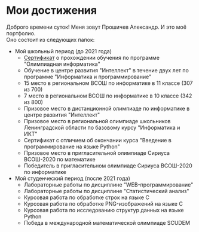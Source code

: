 # Мои достижения
Доброго времени суток! Меня зовут Прошичев Александр. И это моё портфолио.  
Оно состоит из следующих папок:
  - Мой школьный период (до 2021 года)
	- [Сертификат](https://github.com/kaidux22/Proshichev_Aleksandr/blob/main/School/ИТМО%2C%20курс%20Олимпиадная%20информатика.pdf) о прохождении обучения по программе "Олимпиадная информатика"
	- Обучение в центре развития "Интеллект" в течение двух лет по программе "Информатика и программирование"
	- 15 место в региональном ВСОШ по информатике в 11 классе (307 из 700)
	- 7 место в региональном ВСОШ по информатике в 10 классе (342 из 800)
	- Призовое место в дистанционной олимпиаде по информатике в центре развития "Интеллект"
	- Призовое место в региональной олимпиаде школьников Ленинградской области по базовому курсу "Информатика и ИКТ"
	- Сертификат с отличием об окончании курса "Введение в программирование на языке Python"
	- Призовое место в пригласительной олимпиаде Сириуса ВСОШ-2020 по математике
	- Победитель в пригласительном олимпиаде Сириуса ВСОШ-2020 по информатике 
  - Мой студенческий период (после 2021 года)
	- Лабораторные работы по дисциплине "WEB-программирование"
	- Лабораторные работы по дисциплине "Статистический анализ"
	- Курсовая работа по обработке строк на языке C
	- Курсовая работа по обработке PNG-изображений на языке С
	- Курсовая работа по исследованию структур данных на языке Python
	- Победа в международной математической олимпиаде SCUDEM 
	